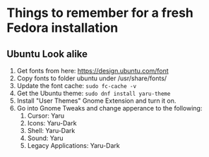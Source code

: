 # Things to remember for a fresh Fedora installation

## Ubuntu Look alike

1. Get fonts from here: https://design.ubuntu.com/font 
2. Copy fonts to folder ubuntu under /usr/share/fonts/ 
3. Update the font cache: ``sudo fc-cache -v``
4. Get the Ubuntu theme: ``sudo dnf install yaru-theme``
5. Install "User Themes" Gnome Extension and turn it on.
6. Go into Gnome Tweaks and change apperance to the following:
    1. Cursor: Yaru
    2. Icons: Yaru-Dark
    3. Shell: Yaru-Dark
    4. Sound: Yaru
    5. Legacy Applications: Yaru-Dark
